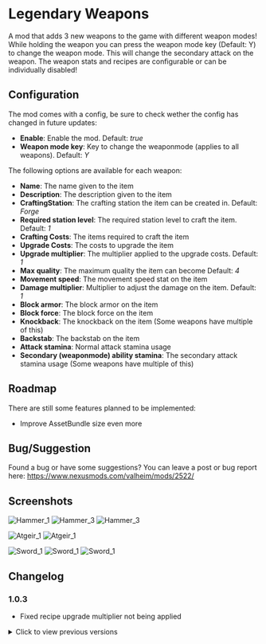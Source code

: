 # Legendary Weapons

A mod that adds 3 new weapons to the game with different weapon modes! While holding the weapon you can press the weapon mode key (Default: Y) to change the weapon mode. This will change the secondary attack on the weapon. The weapon stats and recipes are configurable or can be individually disabled!

## Configuration
The mod comes with a config, be sure to check wether the config has changed in future updates:
- **Enable**: Enable the mod. Default: *true*
- **Weapon mode key**: Key to change the weaponmode (applies to all weapons). Default: *Y*

The following options are available for each weapon:
- **Name**: The name given to the item
- **Description**: The description given to the item
- **CraftingStation**: The crafting station the item can be created in. Default: *Forge*
- **Required station level**: The required station level to craft the item. Default: *1*
- **Crafting Costs**: The items required to craft the item
- **Upgrade Costs**: The costs to upgrade the item
- **Upgrade multiplier**: The multiplier applied to the upgrade costs. Default: *1*
- **Max quality**: The maximum quality the item can become Default: *4*
- **Movement speed**: The movement speed stat on the item
- **Damage multiplier**: Multiplier to adjust the damage on the item. Default: *1*
- **Block armor**: The block armor on the item
- **Block force**: The block force on the item
- **Knockback**: The knockback on the item (Some weapons have multiple of this)
- **Backstab**: The backstab on the item
- **Attack stamina**: Normal attack stamina usage
- **Secondary (weaponmode) ability stamina**: The secondary attack stamina usage (Some weapons have multiple of this)

## Roadmap
There are still some features planned to be implemented:
- Improve AssetBundle size even more

## Bug/Suggestion
Found a bug or have some suggestions? You can leave a post or bug report here: https://www.nexusmods.com/valheim/mods/2522/

## Screenshots
![Hammer_1](https://robhost.nl/img/valheim/Hammer_1.jpg)
![Hammer_3](https://robhost.nl/img/valheim/Hammer_2.jpg)
![Hammer_3](https://robhost.nl/img/valheim/Hammer_3.jpg)

![Atgeir_1](https://robhost.nl/img/valheim/Atgeir_1.jpg)
![Atgeir_1](https://robhost.nl/img/valheim/Atgeir_2.jpg)

![Sword_1](https://robhost.nl/img/valheim/Sword_1.jpg)
![Sword_1](https://robhost.nl/img/valheim/Sword_2.jpg)
![Sword_1](https://robhost.nl/img/valheim/Sword_3.jpg)

## Changelog
### 1.0.3
- Fixed recipe upgrade multiplier not being applied

<details>
    <summary>Click to view previous versions</summary>
    <!-- have to be followed by an empty line! -->

### 1.0.2
- Enabled client/server requiring the mod and same version
- Added Filewatcher to watch for config changes & tested ServerSync, config changes should synchronize and update in game
- The weapon mode key config entry should no longer require you to be admin
- Fixed recipe for TriSword (Tresverd)
- Added more mocks to prefabs to decrease the amount of files in the AssetBundle

### 1.0.1
- Fixed internal name to be unique from JotunnModStub causing issues with my other mods

### 1.0.0
- First release

  </details>
</details>
